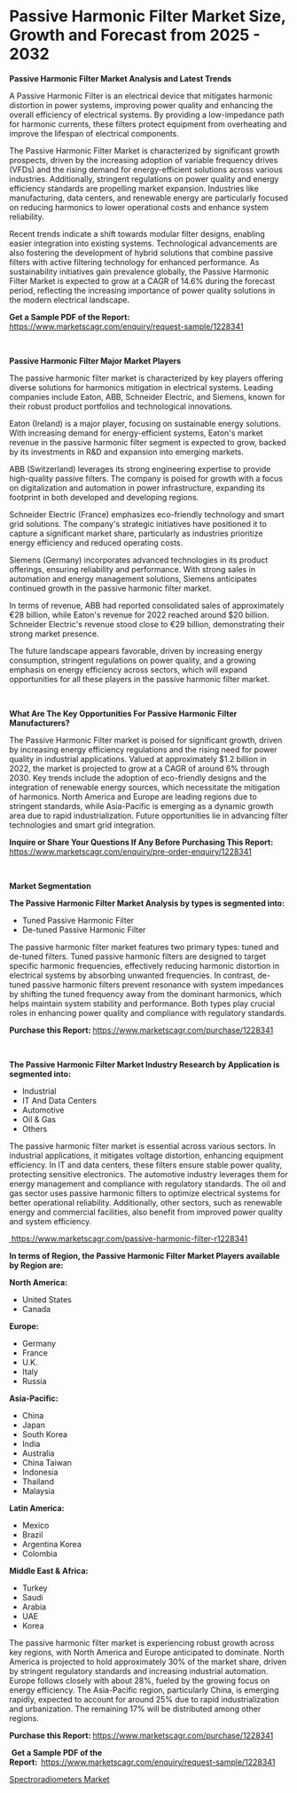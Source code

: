 <p><h1>Passive Harmonic Filter Market Size, Growth and Forecast from 2025 - 2032</h1></p><p><strong>Passive Harmonic Filter Market Analysis and Latest Trends</strong></p>
<p><p>A Passive Harmonic Filter is an electrical device that mitigates harmonic distortion in power systems, improving power quality and enhancing the overall efficiency of electrical systems. By providing a low-impedance path for harmonic currents, these filters protect equipment from overheating and improve the lifespan of electrical components.</p><p>The Passive Harmonic Filter Market is characterized by significant growth prospects, driven by the increasing adoption of variable frequency drives (VFDs) and the rising demand for energy-efficient solutions across various industries. Additionally, stringent regulations on power quality and energy efficiency standards are propelling market expansion. Industries like manufacturing, data centers, and renewable energy are particularly focused on reducing harmonics to lower operational costs and enhance system reliability.</p><p>Recent trends indicate a shift towards modular filter designs, enabling easier integration into existing systems. Technological advancements are also fostering the development of hybrid solutions that combine passive filters with active filtering technology for enhanced performance. As sustainability initiatives gain prevalence globally, the Passive Harmonic Filter Market is expected to grow at a CAGR of 14.6% during the forecast period, reflecting the increasing importance of power quality solutions in the modern electrical landscape.</p></p>
<p><strong>Get a Sample PDF of the Report:&nbsp;</strong> <a href="https://www.marketscagr.com/enquiry/request-sample/1228341?utm_campaign=2202&utm_medium=2&utm_source=Github&utm_content=ia&utm_term=18022025&utm_id=passive-harmonic-filter">https://www.marketscagr.com/enquiry/request-sample/1228341</a></p>
<p>&nbsp;</p>
<p><strong>Passive Harmonic Filter Major Market Players</strong></p>
<p><p>The passive harmonic filter market is characterized by key players offering diverse solutions for harmonics mitigation in electrical systems. Leading companies include Eaton, ABB, Schneider Electric, and Siemens, known for their robust product portfolios and technological innovations.</p><p>Eaton (Ireland) is a major player, focusing on sustainable energy solutions. With increasing demand for energy-efficient systems, Eaton's market revenue in the passive harmonic filter segment is expected to grow, backed by its investments in R&D and expansion into emerging markets.</p><p>ABB (Switzerland) leverages its strong engineering expertise to provide high-quality passive filters. The company is poised for growth with a focus on digitalization and automation in power infrastructure, expanding its footprint in both developed and developing regions.</p><p>Schneider Electric (France) emphasizes eco-friendly technology and smart grid solutions. The company's strategic initiatives have positioned it to capture a significant market share, particularly as industries prioritize energy efficiency and reduced operating costs.</p><p>Siemens (Germany) incorporates advanced technologies in its product offerings, ensuring reliability and performance. With strong sales in automation and energy management solutions, Siemens anticipates continued growth in the passive harmonic filter market.</p><p>In terms of revenue, ABB had reported consolidated sales of approximately €28 billion, while Eaton's revenue for 2022 reached around $20 billion. Schneider Electric's revenue stood close to €29 billion, demonstrating their strong market presence.</p><p>The future landscape appears favorable, driven by increasing energy consumption, stringent regulations on power quality, and a growing emphasis on energy efficiency across sectors, which will expand opportunities for all these players in the passive harmonic filter market.</p></p>
<p>&nbsp;</p>
<p><strong>What Are The Key Opportunities For Passive Harmonic Filter Manufacturers?</strong></p>
<p><p>The Passive Harmonic Filter market is poised for significant growth, driven by increasing energy efficiency regulations and the rising need for power quality in industrial applications. Valued at approximately $1.2 billion in 2022, the market is projected to grow at a CAGR of around 6% through 2030. Key trends include the adoption of eco-friendly designs and the integration of renewable energy sources, which necessitate the mitigation of harmonics. North America and Europe are leading regions due to stringent standards, while Asia-Pacific is emerging as a dynamic growth area due to rapid industrialization. Future opportunities lie in advancing filter technologies and smart grid integration.</p></p>
<p><strong>Inquire or Share Your Questions If Any Before Purchasing This Report:</strong> <a href="https://www.marketscagr.com/enquiry/pre-order-enquiry/1228341?utm_campaign=2202&utm_medium=2&utm_source=Github&utm_content=ia&utm_term=18022025&utm_id=passive-harmonic-filter">https://www.marketscagr.com/enquiry/pre-order-enquiry/1228341</a></p>
<p>&nbsp;</p>
<p><strong>Market Segmentation</strong></p>
<p><strong>The Passive Harmonic Filter Market Analysis by types is segmented into:</strong></p>
<p><ul><li>Tuned Passive Harmonic Filter</li><li>De-tuned Passive Harmonic Filter</li></ul></p>
<p><p>The passive harmonic filter market features two primary types: tuned and de-tuned filters. Tuned passive harmonic filters are designed to target specific harmonic frequencies, effectively reducing harmonic distortion in electrical systems by absorbing unwanted frequencies. In contrast, de-tuned passive harmonic filters prevent resonance with system impedances by shifting the tuned frequency away from the dominant harmonics, which helps maintain system stability and performance. Both types play crucial roles in enhancing power quality and compliance with regulatory standards.</p></p>
<p><strong>Purchase this Report:&nbsp;</strong><a href="https://www.marketscagr.com/purchase/1228341?utm_campaign=2202&utm_medium=2&utm_source=Github&utm_content=ia&utm_term=18022025&utm_id=passive-harmonic-filter">https://www.marketscagr.com/purchase/1228341</a></p>
<p>&nbsp;</p>
<p><strong>The Passive Harmonic Filter Market Industry Research by Application is segmented into:</strong></p>
<p><ul><li>Industrial</li><li>IT And Data Centers</li><li>Automotive</li><li>Oil & Gas</li><li>Others</li></ul></p>
<p><p>The passive harmonic filter market is essential across various sectors. In industrial applications, it mitigates voltage distortion, enhancing equipment efficiency. In IT and data centers, these filters ensure stable power quality, protecting sensitive electronics. The automotive industry leverages them for energy management and compliance with regulatory standards. The oil and gas sector uses passive harmonic filters to optimize electrical systems for better operational reliability. Additionally, other sectors, such as renewable energy and commercial facilities, also benefit from improved power quality and system efficiency.</p></p>
<p><a href="https://www.marketscagr.com/passive-harmonic-filter-r1228341?utm_campaign=2202&utm_medium=2&utm_source=Github&utm_content=ia&utm_term=18022025&utm_id=passive-harmonic-filter">&nbsp;https://www.marketscagr.com/passive-harmonic-filter-r1228341</a></p>
<p><strong>In terms of Region, the Passive Harmonic Filter Market Players available by Region are:</strong></p>
<p>
    <p> <strong> North America: </strong>
        <ul>
            <li>United States</li>
            <li>Canada</li>
        </ul>
        </p> 
    <p> <strong> Europe: </strong>
        <ul>
            <li>Germany</li>
            <li>France</li>
            <li>U.K.</li>
            <li>Italy</li>
            <li>Russia</li>
        </ul>
        </p> 
    <p> <strong> Asia-Pacific: </strong>
        <ul>
            <li>China</li>
            <li>Japan</li>
            <li>South Korea</li>
            <li>India</li>
            <li>Australia</li>
            <li>China Taiwan</li>
            <li>Indonesia</li>
            <li>Thailand</li>
            <li>Malaysia</li>
        </ul>
        </p> 
    <p> <strong> Latin America: </strong>
        <ul>
            <li>Mexico</li>
            <li>Brazil</li>
            <li>Argentina Korea</li>
            <li>Colombia</li>
        </ul>
        </p> 
    <p> <strong> Middle East & Africa: </strong>
        <ul>
            <li>Turkey</li>
            <li>Saudi</li>
            <li>Arabia</li>
            <li>UAE</li>
            <li>Korea</li>
        </ul>
    </p>
    </p>
<p><p>The passive harmonic filter market is experiencing robust growth across key regions, with North America and Europe anticipated to dominate. North America is projected to hold approximately 30% of the market share, driven by stringent regulatory standards and increasing industrial automation. Europe follows closely with about 28%, fueled by the growing focus on energy efficiency. The Asia-Pacific region, particularly China, is emerging rapidly, expected to account for around 25% due to rapid industrialization and urbanization. The remaining 17% will be distributed among other regions.</p></p>
<p><strong>Purchase this Report: </strong><a href="https://www.marketscagr.com/purchase/1228341?utm_campaign=2202&utm_medium=2&utm_source=Github&utm_content=ia&utm_term=18022025&utm_id=passive-harmonic-filter">https://www.marketscagr.com/purchase/1228341</a></p>
<p>&nbsp;<strong>Get a Sample PDF of the Report:&nbsp;&nbsp;</strong><a href="https://www.marketscagr.com/enquiry/request-sample/1228341?utm_campaign=2202&utm_medium=2&utm_source=Github&utm_content=ia&utm_term=18022025&utm_id=passive-harmonic-filter">https://www.marketscagr.com/enquiry/request-sample/1228341</a></p>
<p><strong></strong></p>
<p><p><a href="https://github.com/hammelximalschid/Market-Research-Report-List-1/blob/main/spectroradiometers-market.md?utm_campaign=2202&utm_medium=2&utm_source=Github&utm_content=ia&utm_term=18022025&utm_id=passive-harmonic-filter">Spectroradiometers Market</a></p></p>